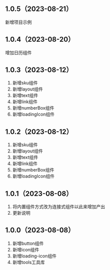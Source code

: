 ## 1.0.5（2023-08-21）
新增项目示例
## 1.0.4（2023-08-20）
增加日历组件
## 1.0.3（2023-08-12）
1. 新增sku组件
2. 新增layout组件
3. 新增text组件
4. 新增link组件
5. 新增numberBox组件
6. 新增loadingIcon组件
## 1.0.2（2023-08-12）
1. 新增sku组件
2. 新增layout组件
3. 新增text组件
4. 新增link组件
5. 新增numberBox组件
6. 新增loadingIcon组件
## 1.0.1（2023-08-08）
1. 将内置组件方式改为连接式组件以此来增加产出
2. 更新说明
## 1.0.0（2023-08-08）
1. 新增button组件
2. 新增icon组件
3. 新增loading-icon组件
4. 新增tools工具库
